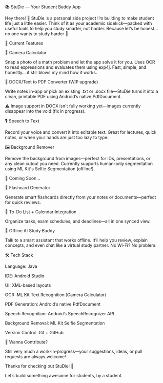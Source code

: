 📚 StuDie — Your Student Buddy App

Hey there! 👋
StuDie is a personal side project I’m building to make student life just a little easier.
Think of it as your academic sidekick—packed with useful tools to help you study smarter, not harder.
Because let’s be honest... no one wants to study harder 😤

🚀 Current Features

📸 Camera Calculator

Snap a photo of a math problem and let the app solve it for you.
Uses OCR to read expressions and evaluates them using exp4j.
Fast, simple, and honestly... it still blows my mind how it works.

📄 DOCX/Text to PDF Converter (WIP upgrade)

Write notes in-app or pick an existing .txt or .docx file—StuDie turns it into a clean, printable PDF using Android’s native PdfDocument.

⚠️ Image support in DOCX isn't fully working yet—images currently disappear into the void (fix in progress).

🎙 Speech to Text

Record your voice and convert it into editable text. Great for lectures, quick notes, or when your hands are just too lazy to type.

🖼️ Background Remover

Remove the background from images—perfect for IDs, presentations, or any clean cutout you need.
Currently supports human-only segmentation using ML Kit's Selfie Segmentation (offline!).

🔮 Coming Soon...

🧠 Flashcard Generator

Generate smart flashcards directly from your notes or documents—perfect for quick reviews.

📅 To-Do List + Calendar Integration

Organize tasks, exam schedules, and deadlines—all in one synced view.

🤖 Offline AI Study Buddy

Talk to a smart assistant that works offline. It’ll help you review, explain concepts, and even chat like a virtual study partner. No Wi-Fi? No problem.

🛠 Tech Stack

Language: Java

IDE: Android Studio

UI: XML-based layouts

OCR: ML Kit Text Recognition (Camera Calculator)

PDF Generation: Android’s native PdfDocument

Speech Recognition: Android’s SpeechRecognizer API

Background Removal: ML Kit Selfie Segmentation

Version Control: Git + GitHub

🤝 Wanna Contribute?

Still very much a work-in-progress—your suggestions, ideas, or pull requests are always welcome!

Thanks for checking out StuDie! 🙌

Let’s build something awesome for students, by a student.
